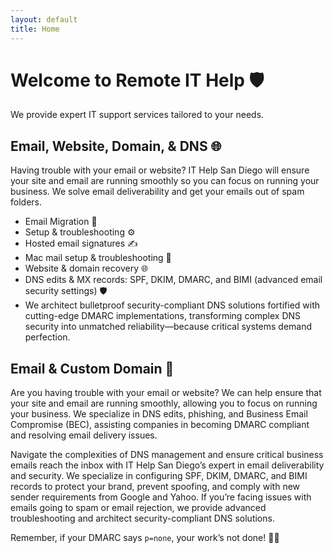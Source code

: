 ```yaml
---
layout: default
title: Home
---
```


# Welcome to Remote IT Help 🛡️

We provide expert IT support services tailored to your needs.

## Email, Website, Domain, & DNS 🌐

Having trouble with your email or website? IT Help San Diego will ensure your site and email are running smoothly so you can focus on running your business. We solve email deliverability and get your emails out of spam folders.

- Email Migration 📧
- Setup & troubleshooting ⚙️
- Hosted email signatures ✍️
- Mac mail setup & troubleshooting 🍎
- Website & domain recovery 🌐
- DNS edits & MX records: SPF, DKIM, DMARC, and BIMI (advanced email security settings) 🛡️
- We architect bulletproof security-compliant DNS solutions fortified with cutting-edge DMARC implementations, transforming complex DNS security into unmatched reliability—because critical systems demand perfection.

## Email & Custom Domain 📧

Are you having trouble with your email or website? We can help ensure that your site and email are running smoothly, allowing you to focus on running your business. We specialize in DNS edits, phishing, and Business Email Compromise (BEC), assisting companies in becoming DMARC compliant and resolving email delivery issues.

Navigate the complexities of DNS management and ensure critical business emails reach the inbox with IT Help San Diego’s expert in email deliverability and security. We specialize in configuring SPF, DKIM, DMARC, and BIMI records to protect your brand, prevent spoofing, and comply with new sender requirements from Google and Yahoo. If you’re facing issues with emails going to spam or email rejection, we provide advanced troubleshooting and architect security-compliant DNS solutions.

Remember, if your DMARC says `p=none`, your work’s not done! 🧑‍💻

